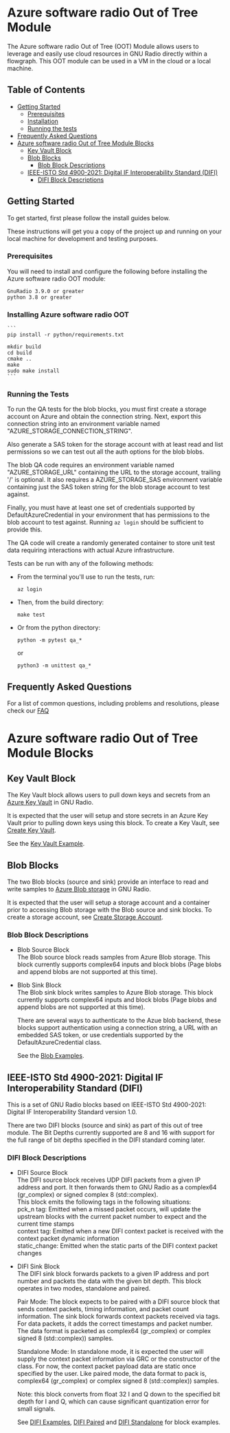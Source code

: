 # Azure software radio Out of Tree Module

The Azure software radio Out of Tree (OOT) Module allows users to leverage and easily use cloud resources in GNU Radio directly within a flowgraph. This OOT module can be used in a VM in the cloud or a local machine.

## Table of Contents
- [Getting Started](#getting-started)
    - [Prerequisites](#prerequisites)
    - [Installation](#installing-azure-software-radio-oot)
    - [Running the tests](#running-the-tests)
- [Frequently Asked Questions](./docs/FAQ.md)
- [Azure software radio Out of Tree Module Blocks](#azure-software-radio-out-of-tree-module-blocks)
    - [Key Vault Block](#key-vault-block)
    - [Blob Blocks](#blob-blocks)
        - [Blob Block Descriptions](#blob-block-descriptions)
    - [IEEE-ISTO Std 4900-2021: Digital IF Interoperability Standard (DIFI)](#ieee-isto-std-4900-2021-digital-if-interoperability-standard-difi)
        - [DIFI Block Descriptions](#difi-block-descriptions)


## Getting Started

To get started, first please follow the install guides below. 

These instructions will get you a copy of the project up and running on your local machine for development and testing purposes.

### Prerequisites

You will need to install and configure the following before installing the Azure software radio OOT module: 

```
GnuRadio 3.9.0 or greater
python 3.8 or greater
```

### Installing Azure software radio OOT

    ```
    pip install -r python/requirements.txt

    mkdir build
    cd build
    cmake ..
    make
    sudo make install
    ```

### Running the Tests
To run the QA tests for the blob blocks, you must first create a storage account on Azure and 
obtain the connection string. Next, export this connection string into an environment variable named
"AZURE_STORAGE_CONNECTION_STRING". 

Also generate a SAS token for the storage account with at least read and list permissions so we can
test out all the auth options for the blob blobs. 

The blob QA code requires an environment variable named "AZURE_STORAGE_URL" containing the URL to 
the storage account, trailing '/' is optional. It also requires a AZURE_STORAGE_SAS environment
variable containing just the SAS token string for the blob storage account to test against. 

Finally, you must have at least one set of credentials supported by DefaultAzureCredential in your
environment that has permissions to the blob account to test against. Running `az login` should be
sufficient to provide this. 

The QA code will create a randomly generated container to store
unit test data requiring interactions with actual Azure infrastructure. 

Tests can be run with any of the following methods:
 - From the terminal you'll use to run the tests, run:
   ```
   az login
   ```

 - Then, from the build directory:
    ```
    make test
    ```

 - Or from the python directory:
    ```
    python -m pytest qa_*
    ```
    
    or

    ```
    python3 -m unittest qa_*
    ```    

## Frequently Asked Questions
For a list of common questions, including problems and resolutions, please check our [FAQ](./docs/FAQ.md)

# Azure software radio Out of Tree Module Blocks

## Key Vault Block
The Key Vault block allows users to pull down keys and secrets from an [Azure Key Vault](https://docs.microsoft.com/en-us/azure/key-vault/general/overview) in GNU Radio.

It is expected that the user will setup and store secrets in an Azure Key Vault prior to pulling down keys using this block. To create a Key Vault, see [Create Key Vault](https://docs.microsoft.com/en-us/azure/key-vault/secrets/quick-create-cli).

See the [Key Vault Example](../examples/README.md#key-vault-example).


## Blob Blocks
The two Blob blocks (source and sink) provide an interface to read and write samples to [Azure Blob storage](https://docs.microsoft.com/en-us/azure/storage/blobs/storage-blobs-introduction) in GNU Radio.

It is expected that the user will setup a storage account and a container prior to accessing Blob storage with the Blob source and sink blocks. To create a storage account, see [Create Storage Account](https://docs.microsoft.com/en-us/azure/storage/common/storage-account-create?tabs=azure-portal). 

### Blob Block Descriptions
 * Blob Source Block  
	The Blob source block reads samples from Azure Blob storage. This block currently supports complex64 inputs and block blobs (Page blobs and append blobs are not supported at this time).

 * Blob Sink Block  
	The Blob sink block writes samples to Azure Blob storage. This block currently supports complex64 inputs and block blobs (Page blobs and append blobs are not supported at this time).

	There are several ways to authenticate to the Azue blob backend, these blocks support authentication using a connection string, a URL with an embedded SAS token, or use credentials supported by the DefaultAzureCredential class.
	
	See the [Blob Examples](./examples/README.md).

## IEEE-ISTO Std 4900-2021: Digital IF Interoperability Standard (DIFI)
This is a set of GNU Radio blocks based on IEEE-ISTO Std 4900-2021: Digital IF Interoperability Standard version 1.0. 

There are two DIFI blocks (source and sink) as part of this out of tree module. The Bit Depths currently supported are 8 and 16 with support for the full range of bit depths specified in the DIFI standard coming later.

### DIFI Block Descriptions
 * DIFI Source Block  
	The DIFI source block receives UDP DIFI packets from a given IP address and port. It then forwards them to GNU Radio as a complex64 (gr_complex) or signed complex 8 (std::complex<char>).  
	This block emits the following tags in the following situations:  
	  pck_n tag: Emitted when a missed packet occurs, will update the upstream blocks with the current packet number to expect and the current time stamps  
	  context tag: Emitted when a new DIFI context packet is received with the context packet dynamic information  
	  static_change: Emitted when the static parts of the DIFI context packet changes  
	
 * DIFI Sink Block  
	The DIFI sink block forwards packets to a given IP address and port number and packets the data with the given bit depth. This block operates in two modes, standalone and paired.
	
	Pair Mode: The block expects to be paired with a DIFI source block that sends context packets, timing information, and packet count information. The sink block forwards context packets received via tags. For data packets, it adds the correct timestamps and packet number. The data format is packeted as complex64 (gr_complex) or complex signed 8 (std::complex<char>)) samples.  

	Standalone Mode: In standalone mode, it is expected the user will supply the context packet information via GRC or the constructor of the class. For now, the context packet payload data are static once specified by the user. Like paired mode, the data format to pack is, complex64 (gr_complex) or complex signed 8 (std::complex<char>)) samples.

	Note: this block converts from float 32 I and Q down to the specified bit depth for I and Q, which can cause significant quantization error for small signals.

    See [DIFI Examples](./examples/README.md), [DIFI Paired](./examples/difi_paired_example.grc) and [DIFI Standalone](./examples/difi_standalone.grc) for block examples.











